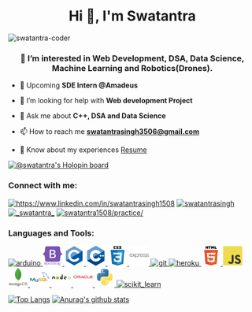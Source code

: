 



<h1 align="center">Hi 👋, I'm Swatantra</h1>
<p align="left"> <img src="https://komarev.com/ghpvc/?username=swatantra-coder&label=Profile%20views&color=0e75b6&style=flat" alt="swatantra-coder" /> </p>


<h3 align="center">👀 I’m interested in Web Development, DSA, Data Science, Machine Learning and Robotics(Drones).</h3>

 

- 👯 Upcoming **SDE Intern @Amadeus**

- 🤝 I’m looking for help with **Web development Project**

- 💬 Ask me about **C++, DSA and Data Science**

- 📫 How to reach me **swatantrasingh3506@gmail.com**

- 📄 Know about my experiences [Resume](https://drive.google.com/file/d/1byuUgkL25oaVmyZkeJlw4lwcoVjrQUdF/view?usp=sharing)


[![@swatantra's Holopin board](https://holopin.me/swatantra)](https://holopin.io/@swatantra)

<h3 align="left">Connect with me:</h3>
<p align="left">
<a href="https://linkedin.com/in/https://www.linkedin.com/in/swatantrasingh1508" target="blank"><img align="center" src="https://raw.githubusercontent.com/rahuldkjain/github-profile-readme-generator/master/src/images/icons/Social/linked-in-alt.svg" alt="https://www.linkedin.com/in/swatantrasingh1508" height="30" width="40" /></a>
<a href="https://www.codechef.com/users/swatantrasingh" target="blank"><img align="center" src="https://cdn.jsdelivr.net/npm/simple-icons@3.1.0/icons/codechef.svg" alt="swatantrasingh" height="30" width="40" /></a>
<a href="https://www.leetcode.com/_swatantra_" target="blank"><img align="center" src="https://raw.githubusercontent.com/rahuldkjain/github-profile-readme-generator/master/src/images/icons/Social/leet-code.svg" alt="_swatantra_" height="30" width="40" /></a>
<a href="https://auth.geeksforgeeks.org/user/swatantra1508/practice/" target="blank"><img align="center" src="https://raw.githubusercontent.com/rahuldkjain/github-profile-readme-generator/master/src/images/icons/Social/geeks-for-geeks.svg" alt="swatantra1508/practice/" height="30" width="40" /></a>
</p>



<h3 align="left">Languages and Tools:</h3>
<p align="left"> <a href="https://www.arduino.cc/" target="_blank" rel="noreferrer"> <img src="https://cdn.worldvectorlogo.com/logos/arduino-1.svg" alt="arduino" width="40" height="40"/> </a> <a href="https://getbootstrap.com" target="_blank" rel="noreferrer"> <img src="https://raw.githubusercontent.com/devicons/devicon/master/icons/bootstrap/bootstrap-plain-wordmark.svg" alt="bootstrap" width="40" height="40"/> </a> <a href="https://www.cprogramming.com/" target="_blank" rel="noreferrer"> <img src="https://raw.githubusercontent.com/devicons/devicon/master/icons/c/c-original.svg" alt="c" width="40" height="40"/> </a> <a href="https://www.w3schools.com/cpp/" target="_blank" rel="noreferrer"> <img src="https://raw.githubusercontent.com/devicons/devicon/master/icons/cplusplus/cplusplus-original.svg" alt="cplusplus" width="40" height="40"/> </a> <a href="https://www.w3schools.com/css/" target="_blank" rel="noreferrer"> <img src="https://raw.githubusercontent.com/devicons/devicon/master/icons/css3/css3-original-wordmark.svg" alt="css3" width="40" height="40"/> </a> <a href="https://expressjs.com" target="_blank" rel="noreferrer"> <img src="https://raw.githubusercontent.com/devicons/devicon/master/icons/express/express-original-wordmark.svg" alt="express" width="40" height="40"/> </a> <a href="https://git-scm.com/" target="_blank" rel="noreferrer"> <img src="https://www.vectorlogo.zone/logos/git-scm/git-scm-icon.svg" alt="git" width="40" height="40"/> </a> <a href="https://heroku.com" target="_blank" rel="noreferrer"> <img src="https://www.vectorlogo.zone/logos/heroku/heroku-icon.svg" alt="heroku" width="40" height="40"/> </a> <a href="https://www.w3.org/html/" target="_blank" rel="noreferrer"> <img src="https://raw.githubusercontent.com/devicons/devicon/master/icons/html5/html5-original-wordmark.svg" alt="html5" width="40" height="40"/> </a> <a href="https://developer.mozilla.org/en-US/docs/Web/JavaScript" target="_blank" rel="noreferrer"> <img src="https://raw.githubusercontent.com/devicons/devicon/master/icons/javascript/javascript-original.svg" alt="javascript" width="40" height="40"/> </a> <a href="https://www.mongodb.com/" target="_blank" rel="noreferrer"> <img src="https://raw.githubusercontent.com/devicons/devicon/master/icons/mongodb/mongodb-original-wordmark.svg" alt="mongodb" width="40" height="40"/> </a> <a href="https://www.mysql.com/" target="_blank" rel="noreferrer"> <img src="https://raw.githubusercontent.com/devicons/devicon/master/icons/mysql/mysql-original-wordmark.svg" alt="mysql" width="40" height="40"/> </a> <a href="https://nodejs.org" target="_blank" rel="noreferrer"> <img src="https://raw.githubusercontent.com/devicons/devicon/master/icons/nodejs/nodejs-original-wordmark.svg" alt="nodejs" width="40" height="40"/> </a> <a href="https://www.oracle.com/" target="_blank" rel="noreferrer"> <img src="https://raw.githubusercontent.com/devicons/devicon/master/icons/oracle/oracle-original.svg" alt="oracle" width="40" height="40"/> </a> <a href="https://www.python.org" target="_blank" rel="noreferrer"> <img src="https://raw.githubusercontent.com/devicons/devicon/master/icons/python/python-original.svg" alt="python" width="40" height="40"/> </a> <a href="https://scikit-learn.org/" target="_blank" rel="noreferrer"> <img src="https://upload.wikimedia.org/wikipedia/commons/0/05/Scikit_learn_logo_small.svg" alt="scikit_learn" width="40" height="40"/> </a> </p>


[![Top Langs](https://github-readme-stats.vercel.app/api/top-langs/?username=anuraghazra&langs_count=8)](https://github.com/anuraghazra/github-readme-stats)
[![Anurag's github stats](https://github-readme-stats.vercel.app/api?username=swatantra-coder&theme=highcontrast&show_icons=true)](https://github.com/anuraghazra/github-readme-stats)



